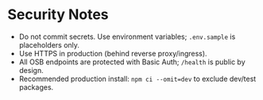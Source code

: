 # Security Notes

- Do not commit secrets. Use environment variables; `.env.sample` is placeholders only.
- Use HTTPS in production (behind reverse proxy/ingress).
- All OSB endpoints are protected with Basic Auth; `/health` is public by design.
- Recommended production install: `npm ci --omit=dev` to exclude dev/test packages.